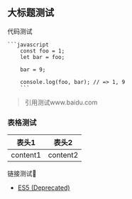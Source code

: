 ## 大标题测试
代码测试
```
```javascript
    const foo = 1;
    let bar = foo;

    bar = 9;

    console.log(foo, bar); // => 1, 9
    ```
```

> 引用测试www.baidu.com

### 表格测试

| 表头1    | 表头2    |
| -------- | -------- |
| content1 | content2 |

链接测试🔗 

 - [ES5 (Deprecated)](https://github.com/airbnb/javascript/tree/es5-deprecated/es5)

